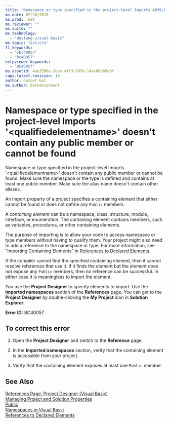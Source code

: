 ```yaml
---
title: "Namespace or type specified in the project-level Imports &#39;&lt;qualifiedelementname&gt;&#39; doesn&#39;t contain any public member or cannot be found"
ms.date: 07/20/2015
ms.prod: .net
ms.reviewer: ""
ms.suite: ""
ms.technology: 
  - "devlang-visual-basic"
ms.topic: "article"
f1_keywords: 
  - "vbc40057"
  - "bc40057"
helpviewer_keywords: 
  - "BC40057"
ms.assetid: 4ae3506e-2ebe-4ff3-995d-14ac60db5e9f
caps.latest.revision: 10
author: dotnet-bot
ms.author: dotnetcontent
---
```

# Namespace or type specified in the project-level Imports &#39;&lt;qualifiedelementname&gt;&#39; doesn&#39;t contain any public member or cannot be found
Namespace or type specified in the project-level Imports '\<qualifiedelementname>' doesn't contain any public member or cannot be found. Make sure the namespace or the type is defined and contains at least one public member. Make sure the alias name doesn't contain other aliases.  
  
 An import property of a project specifies a containing element that either cannot be found or does not define any `Public` members.  
  
 A *containing element* can be a namespace, class, structure, module, interface, or enumeration. The containing element contains members, such as variables, procedures, or other containing elements.  
  
 The purpose of importing is to allow your code to access namespace or type members without having to qualify them. Your project might also need to add a reference to the namespace or type. For more information, see "Importing Containing Elements" in [References to Declared Elements](../../../visual-basic/programming-guide/language-features/declared-elements/references-to-declared-elements.md).  
  
 If the compiler cannot find the specified containing element, then it cannot resolve references that use it. If it finds the element but the element does not expose any `Public` members, then no reference can be successful. In either case it is meaningless to import the element.  
  
 You use the **Project Designer** to specify elements to import. Use the **Imported namespaces** section of the **References** page. You can get to the **Project Designer** by double-clicking the **My Project** icon in **Solution Explorer**.  
  
 **Error ID:** BC40057  
  
## To correct this error  
  
1.  Open the **Project Designer** and switch to the **Reference** page.  
  
2.  In the **Imported namespaces** section, verify that the containing element is accessible from your project.  
  
3.  Verify that the containing element exposes at least one `Public` member.  
  
## See Also  
 [References Page, Project Designer (Visual Basic)](/visualstudio/ide/reference/references-page-project-designer-visual-basic)  
 [Managing Project and Solution Properties](/visualstudio/ide/managing-project-and-solution-properties)  
 [Public](../../../visual-basic/language-reference/modifiers/public.md)  
 [Namespaces in Visual Basic](../../../visual-basic/programming-guide/program-structure/namespaces.md)  
 [References to Declared Elements](../../../visual-basic/programming-guide/language-features/declared-elements/references-to-declared-elements.md)
